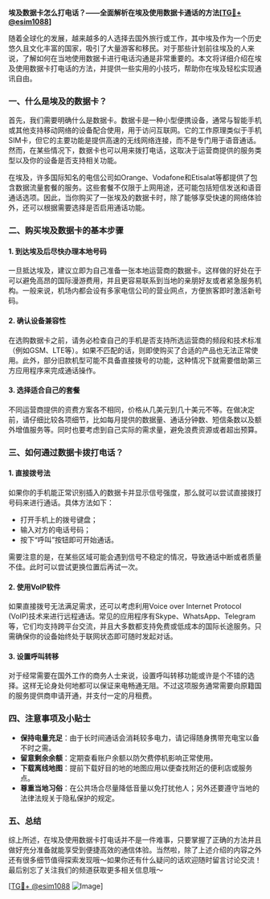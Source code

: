 **埃及数据卡怎么打电话？——全面解析在埃及使用数据卡通话的方法[[TG💪+ @esim1088](https://t.me/s/esim1088)]**

随着全球化的发展，越来越多的人选择去国外旅行或工作，其中埃及作为一个历史悠久且文化丰富的国家，吸引了大量游客和移民。对于那些计划前往埃及的人来说，了解如何在当地使用数据卡进行电话沟通是非常重要的。本文将详细介绍在埃及使用数据卡打电话的方法，并提供一些实用的小技巧，帮助你在埃及轻松实现通讯自由。

### 一、什么是埃及的数据卡？

首先，我们需要明确什么是数据卡。数据卡是一种小型便携设备，通常与智能手机或其他支持移动网络的设备配合使用，用于访问互联网。它的工作原理类似于手机SIM卡，但它的主要功能是提供高速的无线网络连接，而不是专门用于语音通话。然而，在某些情况下，数据卡也可以用来拨打电话，这取决于运营商提供的服务类型以及你的设备是否支持相关功能。

在埃及，许多国际知名的电信公司如Orange、Vodafone和Etisalat等都提供了包含数据流量套餐的服务。这些套餐不仅限于上网用途，还可能包括短信发送和语音通话选项。因此，当你购买了一张埃及的数据卡时，除了能够享受快速的网络体验外，还可以根据需要选择是否启用通话功能。

### 二、购买埃及数据卡的基本步骤

#### 1. 到达埃及后尽快办理本地号码
一旦抵达埃及，建议立即为自己准备一张本地运营商的数据卡。这样做的好处在于可以避免高昂的国际漫游费用，并且更容易联系到当地的亲朋好友或者紧急服务机构。一般来说，机场内都会设有多家电信公司的营业网点，方便旅客即时激活新号码。

#### 2. 确认设备兼容性
在选购数据卡之前，请务必检查自己的手机是否支持所选运营商的频段和技术标准（例如GSM、LTE等）。如果不匹配的话，则即使购买了合适的产品也无法正常使用。此外，部分旧款机型可能不具备直接拨号的功能，这种情况下就需要借助第三方应用程序来完成通话操作。

#### 3. 选择适合自己的套餐
不同运营商提供的资费方案各不相同，价格从几美元到几十美元不等。在做决定前，请仔细比较各项细节，比如每月提供的数据量、通话分钟数、短信条数以及额外增值服务等。同时也要考虑到自己实际的需求量，避免浪费资源或者超出预算。

### 三、如何通过数据卡拨打电话？

#### 1. 直接拨号法
如果你的手机能正常识别插入的数据卡并显示信号强度，那么就可以尝试直接拨打号码来进行通话。具体方法如下：
- 打开手机上的拨号键盘；
- 输入对方的电话号码；
- 按下“呼叫”按钮即可开始通话。

需要注意的是，在某些区域可能会遇到信号不稳定的情况，导致通话中断或者质量不佳。此时可以尝试更换位置后再试一次。

#### 2. 使用VoIP软件
如果直接拨号无法满足需求，还可以考虑利用Voice over Internet Protocol (VoIP)技术来进行远程通话。常见的应用程序有Skype、WhatsApp、Telegram等，它们均支持跨平台交流，并且大多数都支持免费或低成本的国际长途服务。只需确保你的设备始终处于联网状态即可随时发起对话。

#### 3. 设置呼叫转移
对于经常需要在国外工作的商务人士来说，设置呼叫转移功能或许是个不错的选择。这样无论身处何地都可以保证来电畅通无阻。不过这项服务通常需要向原籍国的服务提供商申请开通，并支付一定的月租费。

### 四、注意事项及小贴士

- **保持电量充足**：由于长时间通话会消耗较多电力，请记得随身携带充电宝以备不时之需。
- **留意剩余余额**：定期查看账户余额以防欠费停机影响正常使用。
- **下载离线地图**：提前下载好目的地的地图应用以便查找附近的便利店或服务点。
- **尊重当地习俗**：在公共场合尽量降低音量以免打扰他人；另外还要遵守当地的法律法规关于隐私保护的规定。

### 五、总结

综上所述，在埃及使用数据卡打电话并不是一件难事，只要掌握了正确的方法并且做好充分准备就能享受到便捷高效的通信体验。当然啦，除了上述介绍的内容之外还有很多细节值得探索发现哦～如果你还有什么疑问的话欢迎随时留言讨论交流！最后别忘了关注我们的频道获取更多相关信息哦～

[[TG💪+ @esim1088](https://t.me/s/esim1088) ![Image](https://i.postimg.cc/4NQfJmqS/Snipaste-2025-05-13-00-14-12.png)]